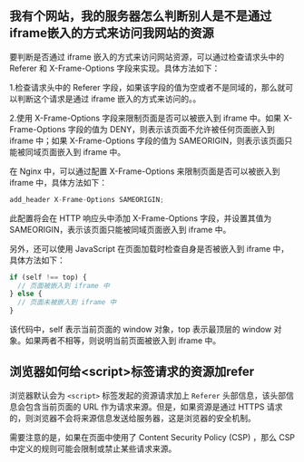 ## 我有个网站，我的服务器怎么判断别人是不是通过iframe嵌入的方式来访问我网站的资源

要判断是否通过 iframe 嵌入的方式来访问网站资源，可以通过检查请求头中的 Referer 和 X-Frame-Options 字段来实现。具体方法如下：

1.检查请求头中的 Referer 字段，如果该字段的值为空或者不是同域的，那么就可以判断这个请求是通过 iframe 嵌入的方式来访问的。。

2.使用 X-Frame-Options 字段来限制页面是否可以被嵌入到 iframe 中。如果 X-Frame-Options 字段的值为 DENY，则表示该页面不允许被任何页面嵌入到 iframe 中；如果 X-Frame-Options 字段的值为 SAMEORIGIN，则表示该页面只能被同域页面嵌入到 iframe 中。

在 Nginx 中，可以通过配置 X-Frame-Options 来限制页面是否可以被嵌入到 iframe 中，具体方法如下：

```javascript
add_header X-Frame-Options SAMEORIGIN;

```

此配置将会在 HTTP 响应头中添加 X-Frame-Options 字段，并设置其值为 SAMEORIGIN，表示该页面只能被同域页面嵌入到 iframe 中。

另外，还可以使用 JavaScript 在页面加载时检查自身是否被嵌入到 iframe 中，具体方法如下：

```javascript
if (self !== top) {
  // 页面被嵌入到 iframe 中
} else {
  // 页面未被嵌入到 iframe 中
}

```

该代码中，self 表示当前页面的 window 对象，top 表示最顶层的 window 对象。如果两者不相等，则说明当前页面被嵌入到 iframe 中。

## 浏览器如何给\<script>标签请求的资源加refer

浏览器默认会为 `<script>` 标签发起的资源请求加上 `Referer` 头部信息，该头部信息会包含当前页面的 URL 作为请求来源。但是，如果资源是通过 HTTPS 请求的，则浏览器不会将来源信息发送给服务器，这是浏览器的安全机制。

需要注意的是，如果在页面中使用了 Content Security Policy (CSP) ，那么 CSP 中定义的规则可能会限制或禁止某些请求来源。
